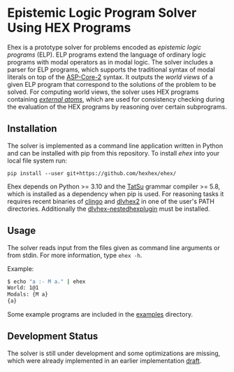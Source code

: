 # Epistemic Logic Program Solver Using HEX Programs

Ehex is a prototype solver for problems encoded as _epistemic logic programs_ (ELP). ELP programs extend the language of ordinary logic programs with modal operators as in modal logic. The solver includes a parser for ELP programs, which supports the traditional syntax of modal literals on top of the [ASP-Core-2](https://www.mat.unical.it/aspcomp2013/files/ASP-CORE-2.03b.pdf) syntax. It outputs the _world views_ of a given ELP program that correspond to the solutions of the problem to be solved. For computing world views, the solver uses HEX programs containing [_external atoms_](http://www.kr.tuwien.ac.at/staff/tkren/pub/2012/inap2011-nestedhex.pdf), which are used for consistency checking during the evaluation of the HEX programs by reasoning over certain subprograms.

## Installation

The solver is implemented as a command line application written in Python and can be installed with pip from this repository. To install _ehex_ into your local file system run:

```
pip install --user git+https://github.com/hexhex/ehex/
```

Ehex depends on Python >= 3.10 and the [TatSu](https://github.com/neogeny/TatSu) grammar compiler >= 5.8, which is installed as a dependency when pip is used. For reasoning tasks it requires recent binaries of [clingo](https://github.com/potassco/clingo) and [dlvhex2](https://github.com/hexhex/core) in one of the user's PATH directories. Additionally the [dlvhex-nestedhexplugin](https://github.com/hexhex/nestedhexplugin) must be installed.

## Usage

The solver reads input from the files given as command line arguments or from stdin. For more information, type `ehex -h`.

Example:

```sh
$ echo "a :- M a." | ehex
World: 1@1
Modals: {M a}
{a}
```

Some example programs are included in the [examples](examples) directory.

## Development Status

The solver is still under development and some optimizations are missing, which were already implemented in an earlier implementation [draft](https://github.com/hexhex/ehex/releases/tag/draft).

